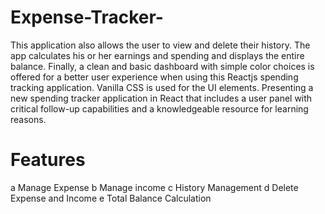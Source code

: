 # Expense-Tracker-
This application also allows the user to view and delete their history. The app calculates his or her earnings and spending and displays the entire balance.
Finally, a clean and basic dashboard with simple color choices is offered for a better user experience when using this Reactjs spending tracking application. Vanilla CSS is used for the UI elements.
Presenting a new spending tracker application in React that includes a user panel with critical follow-up capabilities and a knowledgeable resource for learning reasons.
# Features
a Manage Expense
b Manage income
c History Management
d Delete Expense and Income
e Total Balance Calculation
